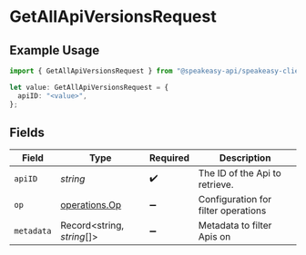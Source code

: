 # GetAllApiVersionsRequest

## Example Usage

```typescript
import { GetAllApiVersionsRequest } from "@speakeasy-api/speakeasy-client-sdk-typescript/sdk/models/operations";

let value: GetAllApiVersionsRequest = {
  apiID: "<value>",
};
```

## Fields

| Field                                                 | Type                                                  | Required                                              | Description                                           |
| ----------------------------------------------------- | ----------------------------------------------------- | ----------------------------------------------------- | ----------------------------------------------------- |
| `apiID`                                               | *string*                                              | :heavy_check_mark:                                    | The ID of the Api to retrieve.                        |
| `op`                                                  | [operations.Op](../../../sdk/models/operations/op.md) | :heavy_minus_sign:                                    | Configuration for filter operations                   |
| `metadata`                                            | Record<string, *string*[]>                            | :heavy_minus_sign:                                    | Metadata to filter Apis on                            |